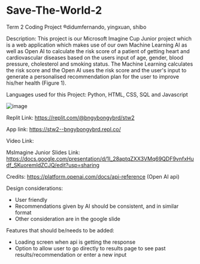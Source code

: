 # Save-The-World-2

Term 2 Coding Project ®didumfernando, yingxuan, shibo

Description: This project is our Microsoft Imagine Cup Junior project which is a web application which makes use of our own Machine Learning AI as well as Open AI to calculate the risk score of a patient of getting heart and cardiovascular diseases based on the users input of age, gender, blood pressure, cholesterol and smoking status. The Machine Learning calculates the risk score and the Open AI uses the risk score and the user's input to generate a personalised recommendation plan for the user to improve his/her health (Figure 1).

Languages used for this Project: Python, HTML, CSS, SQL and Javascript 

![image](https://github.com/bngybongybrd/stw2/assets/48951196/eac43a75-2b84-4416-a070-de4d27a46827)

Replit Link: https://replit.com/@bngybongybrd/stw2

App link: https://stw2--bngybongybrd.repl.co/ 

Video Link: 

MsImagine Junior Slides Link: https://docs.google.com/presentation/d/1I_28aptqZXX3VMq69QDF9vnfxHudf_SKuoremIdZCJQ/edit?usp=sharing

Credits: https://platform.openai.com/docs/api-reference (Open AI api)

Design considerations:
- User friendly
- Recommendations given by AI should be consistent, and in similar format
- Other consideration are in the google slide

Features that should be/needs to be added:
- Loading screen when api is getting the response
- Option to allow user to go directly to results page to see past results/recommendation or enter a new input
